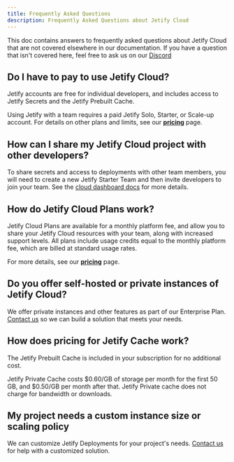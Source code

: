 ```yaml
---
title: Frequently Asked Questions
description: Frequently Asked Questions about Jetify Cloud
---
```


This doc contains answers to frequently asked questions about Jetify Cloud that are not covered elsewhere in our documentation. If you have a question that isn't covered here, feel free to ask us on our [Discord](https://discord.gg/jetify)

## Do I have to pay to use Jetify Cloud?

Jetify accounts are free for individual developers, and includes access to Jetify Secrets and the Jetify Prebuilt Cache.

Using Jetify with a team requires a paid Jetify Solo, Starter, or Scale-up account. For details on other plans and limits, see our [**pricing**](https://www.jetify.com/cloud/pricing) page.

## How can I share my Jetify Cloud project with other developers?

To share secrets and access to deployments with other team members, you will need to create a new Jetify Starter Team and then invite developers to join your team. See the [cloud dashboard docs](./dashboard/creating_your_team.md) for more details.

## How do Jetify Cloud Plans work?

Jetify Cloud Plans are available for a monthly platform fee, and allow you to share your Jetify Cloud resources with your team, along with increased support levels. All plans include usage credits equal to the monthly platform fee, which are billed at standard usage rates.

For more details, see our [**pricing**](https://www.jetify.com/cloud/pricing) page.

## Do you offer self-hosted or private instances of Jetify Cloud?

We offer private instances and other features as part of our Enterprise Plan. [Contact us](https://calendly.com/d/3rd-bhp-qym/meet-with-the-jetify-team) so we can build a solution that meets your needs.

<!-- ## How does pricing for Jetify Deploys work?

Jetify Deploys cost $0.10/vCPU per hour while your deployment is scheduled. If your Deployment is idle for more than 15 minutes, Jetify Cloud will automatically scale down your deployment to zero. You are not charged for usage while your deployment is scaled down.

-->


## How does pricing for Jetify Cache work?

The Jetify Prebuilt Cache is included in your subscription for no additional cost.

Jetify Private Cache costs $0.60/GB of storage per month for the first 50 GB, and $0.50/GB per month after that. Jetify Private cache does not charge for bandwidth or downloads.

<!-- ## What size instances are available for Jetify Deploys?

You can configure the following instance sizes for your Deployment.

| Instance | CPU | RAM   |
| -------- | --- | ----- |
| XSmall   | 0.1 | 512MB |
| Small    | 0.5 | 1GB   |
| Medium   | 1   | 2GB   |
| Large    | 2   | 4GB   |

-->

## My project needs a custom instance size or scaling policy

We can customize Jetify Deployments for your project's needs. [Contact us](https://calendly.com/d/3rd-bhp-qym/meet-with-the-jetify-team) for help with a customized solution.
